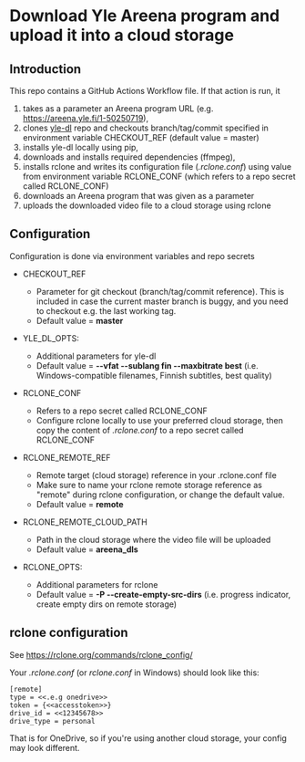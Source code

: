 # Download Yle Areena program and upload it into a cloud storage

## Introduction

This repo contains a GitHub Actions Workflow file. If that action is run, it 
1. takes as a parameter an Areena program URL (e.g. https://areena.yle.fi/1-50250719), 
1. clones [yle-dl](https://github.com/aajanki/yle-dl.git) repo and checkouts branch/tag/commit specified in environment variable CHECKOUT_REF (default value = master)
1. installs yle-dl locally using pip,
1. downloads and installs required dependencies (ffmpeg),
1. installs rclone and writes its configuration file (*.rclone.conf*) using value from environment variable RCLONE_CONF (which refers to a repo secret called RCLONE_CONF)
1. downloads an Areena program that was given as a parameter
1. uploads the downloaded video file to a cloud storage using rclone

## Configuration

Configuration is done via environment variables and repo secrets

* CHECKOUT_REF
  * Parameter for git checkout (branch/tag/commit reference). This is included in case the current master branch is buggy, and you need to checkout e.g. the last working tag.
  * Default value = **master**

* YLE_DL_OPTS:
  * Additional parameters for yle-dl
  * Default value = **--vfat --sublang fin --maxbitrate best**  (i.e. Windows-compatible filenames, Finnish subtitles, best quality)

* RCLONE_CONF
  * Refers to a repo secret called RCLONE_CONF
  * Configure rclone locally to use your preferred cloud storage, then copy the content of *.rclone.conf* to a repo secret called RCLONE_CONF

* RCLONE_REMOTE_REF
  * Remote target (cloud storage) reference in your .rclone.conf file
  * Make sure to name your rclone remote storage reference as "remote" during rclone configuration, or change the default value.
  * Default value = **remote**
  
* RCLONE_REMOTE_CLOUD_PATH
  * Path in the cloud storage where the video file will be uploaded
  * Default value = **areena_dls**

* RCLONE_OPTS: 
  * Additional parameters for rclone
  * Default value = **-P --create-empty-src-dirs**  (i.e. progress indicator, create empty dirs on remote storage)

## rclone configuration

See https://rclone.org/commands/rclone_config/

Your *.rclone.conf* (or *rclone.conf* in Windows) should look like this:

```config
[remote]
type = <<.e.g onedrive>>
token = {<<accesstoken>>}
drive_id = <<12345678>>
drive_type = personal
```

That is for OneDrive, so if you're using another cloud storage, your config may look different.
 

